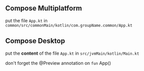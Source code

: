 ## Compose Multiplatform
put the file `App.kt` in `common/src/commonMain/kotlin/com.groupName.common/App.kt`

## Compose Desktop
put the **content** of the file `App.kt` in `src/jvmMain/kotlin/Main.kt`

don't forget the @Preview annotation on `fun` App()
